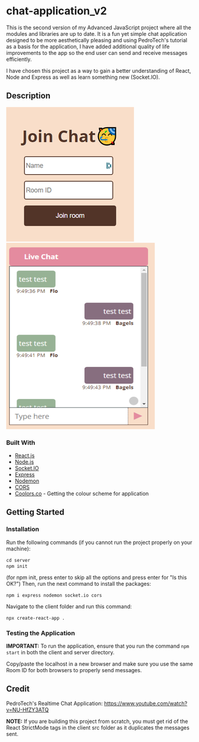 # chat-application_v2

This is the second version of my Advanced JavaScript project where all the modules and libraries are up to date. It is a fun yet simple chat application designed to be more aesthetically pleasing and using PedroTech's tutorial as a basis for the application, I have added additional quality of life improvements to the app so the end user can send and receive messages efficiently. 

I have chosen this project as a way to gain a better understanding of React, Node and Express as well as learn something new (Socket.IO).

## Description
<img src="Screenshot2.PNG" alt="picture of sample chatbox"> 
<img src="ChatScreenshot.PNG" alt="picture of sample chatbox" height="500" width="400"> 

### Built With

* [React.js](https://reactjs.org/)
* [Node.js](https://nodejs.org/en/)
* [Socket.IO](https://socket.io/)
* [Express](https://expressjs.com/)
* [Nodemon](https://www.npmjs.com/package/nodemon)
* [CORS](https://developer.mozilla.org/en-US/docs/Web/HTTP/CORS)
* [Coolors.co](https://coolors.co/) - Getting the colour scheme for application

## Getting Started

### Installation

Run the following commands (if you cannot run the project properly on your machine):
```
cd server
npm init
```
(for npm init, press enter to skip all the options and press enter for "Is this OK?")
Then, run the next command to install the packages:
```
npm i express nodemon socket.io cors
```

Navigate to the client folder and run this command:
```
npx create-react-app .
```

### Testing the Application

**IMPORTANT:** To run the application, ensure that you run the command ```npm start``` in both the client and server directory.

Copy/paste the localhost in a new browser and make sure you use the same Room ID for both browsers to properly send messages.

## Credit 
PedroTech's Realtime Chat Application: https://www.youtube.com/watch?v=NU-HfZY3ATQ

**NOTE:** If you are building this project from scratch, you must get rid of the React StrictMode tags in the client src folder as it duplicates the messages sent.
